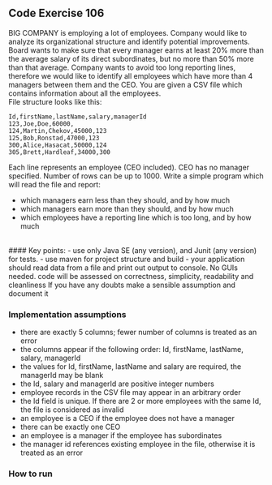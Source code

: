 ## Code Exercise 106

BIG COMPANY is employing a lot of employees. Company would like to analyze its organizational structure and identify potential improvements. Board wants to make sure that every manager earns at least 20% more than the average salary of its direct subordinates, but no more than 50% more than that average. Company wants to avoid too long reporting lines, therefore we would like to identify all employees which have more than 4 managers between them and the CEO.
You are given a CSV file which contains information about all the employees. </br>
File structure looks like this:
```
Id,firstName,lastName,salary,managerId
123,Joe,Doe,60000,
124,Martin,Chekov,45000,123
125,Bob,Ronstad,47000,123
300,Alice,Hasacat,50000,124
305,Brett,Hardleaf,34000,300
```
Each line represents an employee (CEO included). CEO has no manager specified. Number of rows can be up to 1000.
Write a simple program which will read the file and report:
- which managers earn less than they should, and by how much
- which managers earn more than they should, and by how much
- which employees have a reporting line which is too long, and by how much
</br>
#### Key points:
- use only Java SE (any version), and Junit (any version) for tests.
- use maven for project structure and build
- your application should read data from a file and print out output to console. No GUIs needed.
  code will be assessed on correctness, simplicity, readability and cleanliness
  If you have any doubts make a sensible assumption and document it

### Implementation assumptions
- there are exactly 5 columns; fewer number of columns is treated as an error
- the columns appear if the following order: Id, firstName, lastName, salary, managerId
- the values for Id, firstName, lastName and salary are required, the managerId may be blank
- the Id, salary and managerId are positive integer numbers
- employee records in the CSV file may appear in an arbitrary order
- the Id field is unique. If there are 2 or more employees with the same Id, the file is considered as invalid
- an employee is a CEO if the employee does not have a manager
- there can be exactly one CEO
- an employee is a manager if the employee has subordinates
- the manager id references existing employee in the file, otherwise it is treated as an error


### How to run